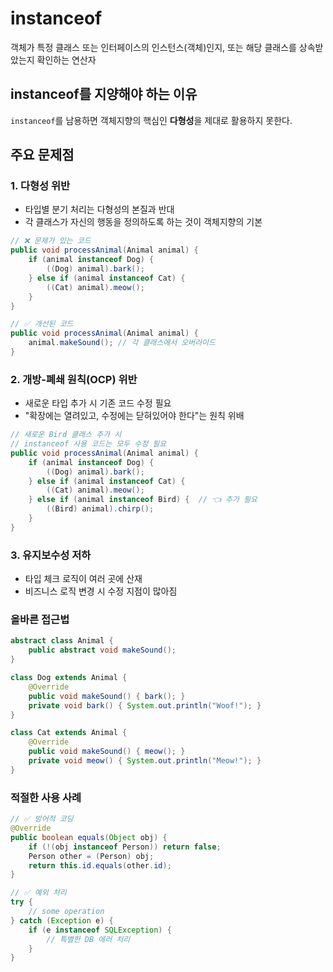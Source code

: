 # instanceof

객체가 특정 클래스 또는 인터페이스의 인스턴스(객체)인지, 또는 해당 클래스를 상속받았는지 확인하는 연산자

## instanceof를 지양해야 하는 이유

`instanceof`를 남용하면 객체지향의 핵심인 **다형성**을 제대로 활용하지 못한다.

## 주요 문제점

### 1. 다형성 위반

- 타입별 분기 처리는 다형성의 본질과 반대
- 각 클래스가 자신의 행동을 정의하도록 하는 것이 객체지향의 기본

```java
// ❌ 문제가 있는 코드
public void processAnimal(Animal animal) {
    if (animal instanceof Dog) {
        ((Dog) animal).bark();
    } else if (animal instanceof Cat) {
        ((Cat) animal).meow();
    }
}

// ✅ 개선된 코드
public void processAnimal(Animal animal) {
    animal.makeSound(); // 각 클래스에서 오버라이드
}
```

### 2. 개방-폐쇄 원칙(OCP) 위반

- 새로운 타입 추가 시 기존 코드 수정 필요
- "확장에는 열려있고, 수정에는 닫혀있어야 한다"는 원칙 위배

```java
// 새로운 Bird 클래스 추가 시
// instanceof 사용 코드는 모두 수정 필요
public void processAnimal(Animal animal) {
    if (animal instanceof Dog) {
        ((Dog) animal).bark();
    } else if (animal instanceof Cat) {
        ((Cat) animal).meow();
    } else if (animal instanceof Bird) {  // 👈 추가 필요
        ((Bird) animal).chirp();
    }
}
```

### 3. 유지보수성 저하

- 타입 체크 로직이 여러 곳에 산재
- 비즈니스 로직 변경 시 수정 지점이 많아짐

### 올바른 접근법

```java
abstract class Animal {
    public abstract void makeSound();
}

class Dog extends Animal {
    @Override
    public void makeSound() { bark(); }
    private void bark() { System.out.println("Woof!"); }
}

class Cat extends Animal {
    @Override
    public void makeSound() { meow(); }
    private void meow() { System.out.println("Meow!"); }
}
```

### 적절한 사용 사례

```java
// ✅ 방어적 코딩
@Override
public boolean equals(Object obj) {
    if (!(obj instanceof Person)) return false;
    Person other = (Person) obj;
    return this.id.equals(other.id);
}

// ✅ 예외 처리
try {
    // some operation
} catch (Exception e) {
    if (e instanceof SQLException) {
        // 특별한 DB 에러 처리
    }
}
```
